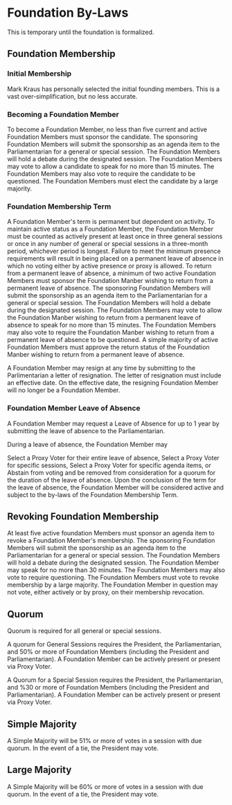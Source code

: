 # Foundation By-Laws

This is temporary until the foundation is formalized.

## Foundation Membership

### Initial Membership

Mark Kraus has personally selected the initial founding members.
This is a vast over-simplification, but no less accurate.

### Becoming a Foundation Member

To become a Foundation Member, no less than five current and active Foundation Members must sponsor the candidate.
The sponsoring Foundation Members will submit the sponsorship as an agenda item to the Parliamentarian for a general or special session.
The Foundation Members will hold a debate during the designated session.
The Foundation Members may vote to allow a candidate to speak for no more than 15 minutes.
The Foundation Members may also vote to require the candidate to be questioned.
The Foundation Members must elect the candidate by a large majority.

### Foundation Membership Term

A Foundation Member's term is permanent but dependent on activity.
To maintain active status as a Foundation Member, the Foundation Member must be counted as actively present at least once in three general sessions or once in any number of general or special sessions in a three-month period, whichever period is longest. 
Failure to meet the minimum presence requirements will result in being placed on a permanent leave of absence in which no voting either by active presence or proxy is allowed.
To return from a permanent leave of absence,  a minimum of two active Foundation Members must sponsor the Foundation Manber wishing to return from a permanent leave of absence.
The sponsoring Foundation Members will submit the sponsorship as an agenda item to the Parliamentarian for a general or special session.
The Foundation Members will hold a debate during the designated session.
The Foundation Members may vote to allow the Foundation Manber wishing to return from a permanent leave of absence to speak for no more than 15 minutes.
The Foundation Members may also vote to require the Foundation Manber wishing to return from a permanent leave of absence to be questioned.
A simple majority of active Foundation Members must approve the return status of the Foundation Manber wishing to return from a permanent leave of absence.

A Foundation Member may resign at any time by submitting to the Parlimentarian a letter of resignation. 
The letter of resignation must include an effective date.
On the effective date, the resigning Foundation Member will no longer be a Foundation Member.

### Foundation Member Leave of Absence

A Foundation Member may request a Leave of Absence for up to 1 year by submitting the leave of absence to the Parliamentarian.

During a leave of absence, the Foundation Member may 

Select a Proxy Voter for their entire leave of absence,
Select a Proxy Voter for specific sessions,
Select a Proxy Voter for specific agenda items, or
Abstain from voting and be removed from consideration for a quorum for the duration of the leave of absence.
Upon the conclusion of the term for the leave of absence, the Foundation Member will be considered active and subject to the by-laws of the Foundation Membership Term.

## Revoking Foundation Membership

At least five active foundation Members must sponsor an agenda item to revoke a Foundation Member's membership.
The sponsoring Foundation Members will submit the sponsorship as an agenda item to the Parliamentarian for a general or special session.
The Foundation Members will hold a debate during the designated session.
The Foundation Member may speak for no more than 30 minutes.
The Foundation Members may also vote to require questioning.
The Foundation Members must vote to revoke membership by a large majority.
The Foundation Member in question may not vote, either actively or by proxy, on their membership revocation.

## Quorum

Quorum is required for all general or special sessions.

A quorum for General Sessions requires the President, the Parliamentarian, and 50% or more of Foundation Members (including the President and Parliamentarian).
A Foundation Member can be actively present or present via Proxy Voter.

A Quorum for a Special Session requires the President, the Parliamentarian, and %30 or more of Foundation Members (including the President and Parliamentarian).
A Foundation Member can be actively present or present via Proxy Voter.

## Simple Majority

A Simple Majority will be 51% or more of votes in a session with due quorum.
In the event of a tie, the President may vote.

## Large Majority

A Simple Majority will be 60% or more of votes in a session with due quorum.
In the event of a tie, the President may vote.

